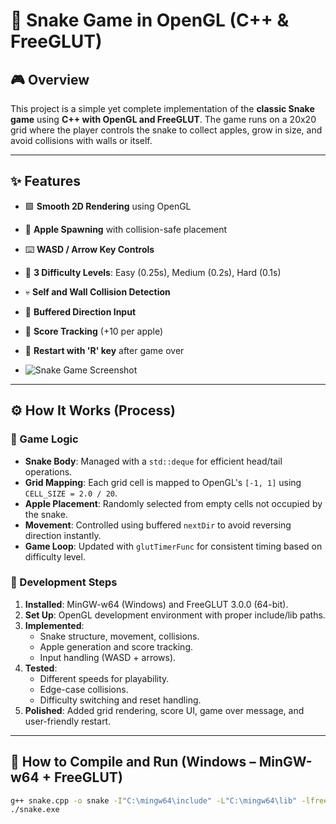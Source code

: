 ﻿# 🐍 Snake Game in OpenGL (C++ & FreeGLUT)

## 🎮 Overview

This project is a simple yet complete implementation of the **classic Snake game** using **C++ with OpenGL and FreeGLUT**. The game runs on a 20x20 grid where the player controls the snake to collect apples, grow in size, and avoid collisions with walls or itself.

---

## ✨ Features

- 🟩 **Smooth 2D Rendering** using OpenGL
- 🎯 **Apple Spawning** with collision-safe placement
- ⌨️ **WASD / Arrow Key Controls**
- 🚦 **3 Difficulty Levels**: Easy (0.25s), Medium (0.2s), Hard (0.1s)
- 💀 **Self and Wall Collision Detection**
- 🧠 **Buffered Direction Input**
- 🧾 **Score Tracking** (+10 per apple)
- 🔁 **Restart with 'R' key** after game over

- ![Snake Game Screenshot](https://res.cloudinary.com/dso7gnmps/image/upload/v1749628020/Screenshot_2025-06-11_104207_tqlbth.png)


---

## ⚙️ How It Works (Process)

### 🧠 Game Logic

- **Snake Body**: Managed with a `std::deque` for efficient head/tail operations.
- **Grid Mapping**: Each grid cell is mapped to OpenGL's `[-1, 1]` using `CELL_SIZE = 2.0 / 20`.
- **Apple Placement**: Randomly selected from empty cells not occupied by the snake.
- **Movement**: Controlled using buffered `nextDir` to avoid reversing direction instantly.
- **Game Loop**: Updated with `glutTimerFunc` for consistent timing based on difficulty level.

### 🧪 Development Steps

1. **Installed**: MinGW-w64 (Windows) and FreeGLUT 3.0.0 (64-bit).
2. **Set Up**: OpenGL development environment with proper include/lib paths.
3. **Implemented**:
   - Snake structure, movement, collisions.
   - Apple generation and score tracking.
   - Input handling (WASD + arrows).
4. **Tested**:
   - Different speeds for playability.
   - Edge-case collisions.
   - Difficulty switching and reset handling.
5. **Polished**: Added grid rendering, score UI, game over message, and user-friendly restart.

---

## 🧱 How to Compile and Run (Windows – MinGW-w64 + FreeGLUT)
```bash
g++ snake.cpp -o snake -I"C:\mingw64\include" -L"C:\mingw64\lib" -lfreeglut -lopengl32 -lglu32
./snake.exe


